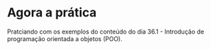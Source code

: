 # Agora a prática

Pratciando com os exemplos do conteúdo do dia 36.1 - Introdução de programação orientada a objetos (POO).
